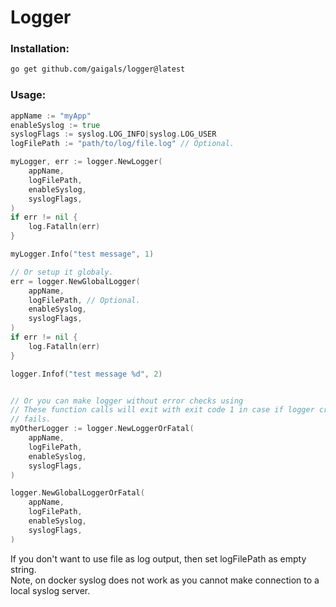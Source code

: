 # Logger

### Installation:
```sh
go get github.com/gaigals/logger@latest
```

### Usage:

```go
appName := "myApp"
enableSyslog := true
syslogFlags := syslog.LOG_INFO|syslog.LOG_USER
logFilePath := "path/to/log/file.log" // Optional.

myLogger, err := logger.NewLogger(
    appName,
    logFilePath,
    enableSyslog,
    syslogFlags,
)
if err != nil {
    log.Fatalln(err)
}

myLogger.Info("test message", 1)

// Or setup it globaly.
err = logger.NewGlobalLogger(
    appName,
    logFilePath, // Optional.
    enableSyslog,
    syslogFlags,
)
if err != nil {
    log.Fatalln(err)
}

logger.Infof("test message %d", 2)


// Or you can make logger without error checks using
// These function calls will exit with exit code 1 in case if logger creation
// fails.
myOtherLogger := logger.NewLoggerOrFatal(
    appName,
    logFilePath,
    enableSyslog,
    syslogFlags,
)

logger.NewGlobalLoggerOrFatal(
    appName,
    logFilePath,
    enableSyslog,
    syslogFlags,
)
```

If you don't want to use file as log output, then set logFilePath as empty
string.\
Note, on docker syslog does not work as you cannot make connection to a local
syslog server.
